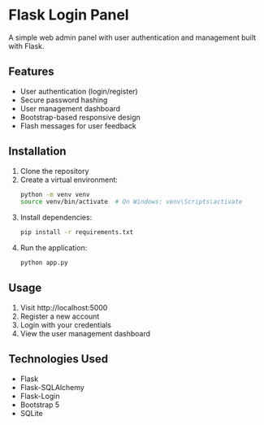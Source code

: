 # Flask Login Panel

A simple web admin panel with user authentication and management built with Flask.

## Features

- User authentication (login/register)
- Secure password hashing
- User management dashboard
- Bootstrap-based responsive design
- Flash messages for user feedback

## Installation

1. Clone the repository
2. Create a virtual environment:
   ```bash
   python -m venv venv
   source venv/bin/activate  # On Windows: venv\Scripts\activate
   ```
3. Install dependencies:
   ```bash
   pip install -r requirements.txt
   ```
4. Run the application:
   ```bash
   python app.py
   ```

## Usage

1. Visit http://localhost:5000
2. Register a new account
3. Login with your credentials
4. View the user management dashboard

## Technologies Used

- Flask
- Flask-SQLAlchemy
- Flask-Login
- Bootstrap 5
- SQLite
